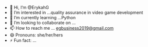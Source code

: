 - 👋 Hi, I’m @ErykahG
- 👀 I’m interested in ...quality assurance in video game development
- 🌱 I’m currently learning ...Python
- 💞️ I’m looking to collaborate on ...
- 📫 How to reach me ... egbusiness2019@gmail.com
- 😄 Pronouns: she/her/hers
- ⚡ Fun fact: ...

<!---
ErykahG/ErykahG is a ✨ special ✨ repository because its `README.md` (this file) appears on your GitHub profile.
You can click the Preview link to take a look at your changes.
--->
